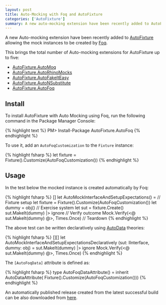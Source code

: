 ```yaml
---
layout: post
title: Auto-Mocking with Foq and AutoFixture
categories: ['AutoFixture']
summary: A new auto-mocking extension have been recently added to AutoFixture allowing the mock instances to be created by Foq.
---
```


A new Auto-mocking extension have been recently added to [AutoFixture](http://github.com/autofixture/autofixture) allowing the mock instances to be created by [Foq](http://foq.codeplex.com/). 

This brings the total number of Auto-mocking extensions for AutoFixture up to five:

* [AutoFixture.AutoMoq](http://nuget.org/packages/AutoFixture.AutoMoq)
* [AutoFixture.AutoRhinoMocks](http://nuget.org/packages/AutoFixture.AutoRhinoMocks)
* [AutoFixture.AutoFakeItEasy](http://nuget.org/packages/AutoFixture.AutoFakeItEasy)
* [AutoFixture.AutoNSubstitute](http://nuget.org/packages/AutoFixture.AutoNSubstitute)
* [AutoFixture.AutoFoq](http://nuget.org/packages/AutoFixture.AutoFoq)

## Install

To install AutoFixture with Auto Mocking using Foq, run the following command in the Package Manager Console:

{% highlight text %}
PM> Install-Package AutoFixture.AutoFoq
{% endhighlight %}

To use it, add an `AutoFoqCustomization` to the `Fixture` instance:

{% highlight fsharp %}
let fixture = Fixture().Customize(AutoFoqCustomization())
{% endhighlight %}

## Usage

In the test below the mocked instance is created automatically by Foq:

{% highlight fsharp %}
[<Fact>]
let AutoMockInterfaceAndSetupExpectations() =
    // Fixture setup
    let fixture = Fixture().Customize(AutoFoqCustomization())
    let dummy = obj()
    // Exercise system
    let sut = fixture.Create<IInterface>()
    sut.MakeIt(dummy) |> ignore
    // Verify outcome
    Mock.Verify(<@ sut.MakeIt(dummy) @>, Times.Once)
    // Teardown
{% endhighlight %}

The above test can be written declaratively using [AutoData](http://blog.ploeh.dk/2010/10/08/AutoDataTheoriesWithAutoFixture.aspx) theories:

{% highlight fsharp %}
[<Theory>][<AutoFoqData>]
let AutoMockInterfaceAndSetupExpectationsDeclaratively 
  (sut: IInterface, dummy: obj) =
    sut.MakeIt(dummy) |> ignore
    Mock.Verify(<@ sut.MakeIt(dummy) @>, Times.Once)
{% endhighlight %}

The `[AutoFoqData]` attribute is defined as:

{% highlight fsharp %}
type AutoFoqDataAttribute() = 
    inherit AutoDataAttribute(
        Fixture().Customize(AutoFoqCustomization()))
{% endhighlight %}

An automatically published release created from the latest successful build can be also downloaded from [here](http://autofixture.codeplex.com/releases/).